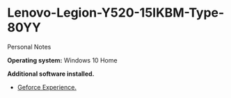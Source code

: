 # Lenovo-Legion-Y520-15IKBM-Type-80YY
Personal Notes

**Operating system:** Windows 10 Home

**Additional software installed.**  
* [Geforce Experience.](https://www.nvidia.com/en-eu/geforce/geforce-experience/)
